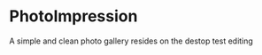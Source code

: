PhotoImpression
===============

A simple and clean photo gallery resides on the destop
test editing
